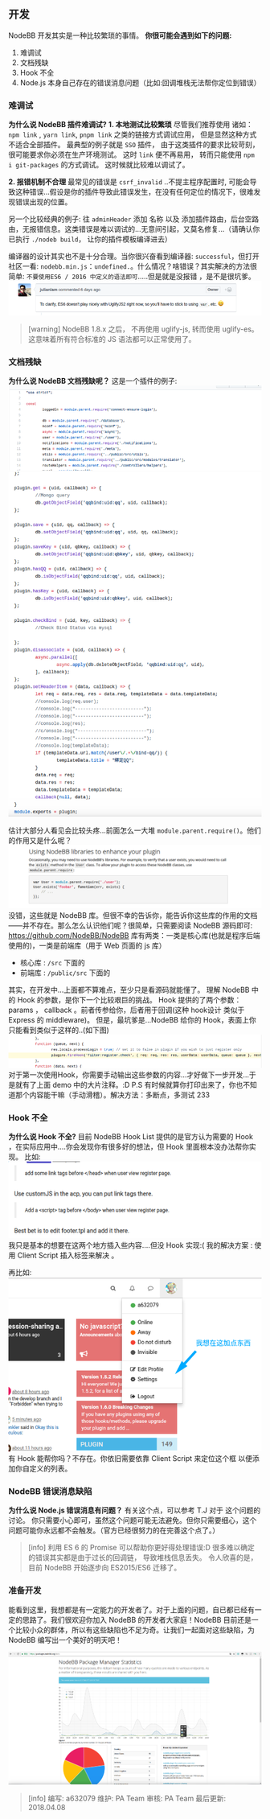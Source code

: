 ## 开发
NodeBB 开发其实是一种比较繁琐的事情。
**你很可能会遇到如下的问题:**
1. 难调试 
2. 文档残缺
3. Hook 不全
4. Node.js 本身自己存在的错误消息问题（比如:回调堆栈无法帮你定位到错误）

### 难调试
**为什么说 NodeBB 插件难调试?** 
**1. 本地测试比较繁琐**
尽管我们推荐使用 诸如：`npm link` , `yarn link`, `pnpm link` 之类的链接方式调试应用， 但是显然这种方式不适合全部插件。
最典型的例子就是 `SSO` 插件， 由于这类插件的要求比较苛刻， 很可能要求你必须在生产环境测试。 这时 `link` 便不再易用， 转而只能使用 `npm i git-packages` 的方式调试。 这时候就比较难以调试了。

**2. 报错机制不合理**
最常见的错误是 `csrf_invalid` ..不提主程序配置时, 可能会导致这种错误...假设是你的插件导致此错误发生，在没有任何定位的情况下，很难发现错误出现的位置。

另一个比较经典的例子:  往 `adminHeader` 添加 名称 以及 添加插件路由，后台空路由，无报错信息。这类错误是难以调试的...无意间引起，又莫名修复...（请确认你已执行 `./nodeb build`， 让你的插件模板编译进去）

编译器的设计其实也不是十分合理。当你很兴奋看到编译器: `successful`，但打开社区一看: `nodebb.min.js`：`undefined.`。什么情况？啥错误？其实解决的方法很简单: `不要使用ES6 / 2016 中定义的语法即可`.....但是就是没报错 ，是不是很坑爹。
![](images/screenshot_1502783929972.png)

>[warning] NodeBB 1.8.x 之后， 不再使用 uglify-js, 转而使用 uglify-es。 这意味着所有符合标准的 JS 语法都可以正常使用了。

### 文档残缺
**为什么说 NodeBB 文档残缺呢？**
这是一个插件的例子:
![](images/screenshot_1502784231655.png)
![](images/screenshot_1502784279773.png)

估计大部分人看见会比较头疼...前面怎么一大堆 `module.parent.require()`。他们的作用又是什么呢？
![](images/screenshot_1502784433468.png)
没错，这些就是 NodeBB 库。但很不幸的告诉你，能告诉你这些库的作用的文档——并不存在。那么怎么认识他们呢？很简单，只需要阅读 NodeBB 源码即可: https://github.com/NodeBB/NodeBB
库有两类：一类是核心库(也就是程序后端使用的)，一类是前端库（用于 Web 页面的 js 库）
* 核心库 : `/src` 下面的
* 前端库 : `/public/src` 下面的

其实，在开发中...上面都不算难点，至少只是看源码就能懂了。 理解 NodeBB 中的 Hook 的参数，是你下一个比较艰巨的挑战。
Hook 提供的了两个参数：params ， callback 。前者传参给你，后者用于回调(这种 hook设计 类似于 Express 的 middleware)。
但是，最坑爹是...NodeBB 给你的 Hook，表面上你只能看到类似于这样的..(如下图)
![](images/screenshot_1502790731894.png)
对于第一次使用Hook，你需要手动输出这些参数的内容...才好做下一步开发...于是就有了上面 demo 中的大片注释。:D P.S 有时候就算你打印出来了，你也不知道那个内容能干嘛（手动滑稽）。解决方法：多断点，多测试 233

### Hook 不全
**为什么说 Hook 不全?**
目前 NodeBB Hook List 提供的是官方认为需要的 Hook ，在实际应用中....你会发现你有很多好的想法，但 Hook 里面根本没办法帮你实现。
比如:
![](images/screenshot_1502792447834.png)
我只是基本的想要在这两个地方插入些内容....但没 Hook 实现:( 我的解决方案 : 使用 Client Script 插入标签来解决 。

再比如: 
![](images/screenshot_1502792674943.png)
有 Hook 能帮你吗？不存在。你依旧需要依靠 Client Script 来定位这个框 以便添加你自定义的列表。

### NodeBB 错误消息缺陷
**为什么说 Node.js 错误消息有问题？**
有关这个点，可以参考 T.J 对于 这个问题的讨论。
你只需要小心即可，虽然这个问题可能无法避免。但你只需要细心，这个问题可能你永远都不会触发。（官方已经很努力的在完善这个点了。）

>[info] 利用  ES 6 的 Promise 可以帮助你更好得处理错误:D
> 很多难以确定的错误其实都是由于过长的回调链， 导致堆栈信息丢失。 令人欣喜的是， 目前 NodeBB 开始逐步向 ES2015/ES6 迁移了。

### 准备开发
能看到这里，我想都是有一定能力的开发者了。对于上面的问题，自已都已经有一定的思路了。我们很欢迎你加入 NodeBB 的开发者大家庭！NodeBB 目前还是一个比较小众的群体，所以有这些缺陷也不足为奇。让我们一起面对这些缺陷，为 NodeBB 编写出一个美好的明天吧！

![](images/screenshot_1502794386917.png)

>[info] 编写: a632079
维护: PA Team
审核: PA Team
最后更新: 2018.04.08